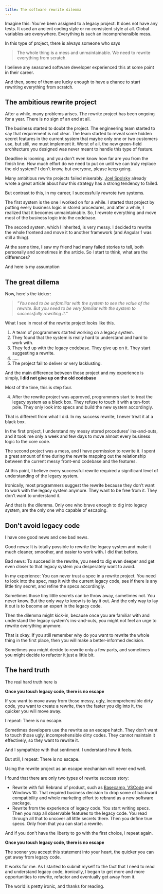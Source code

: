 ```yaml
---
title: The software rewrite dilemma
---
```


Imagine this: You've been assigned to a legacy project. It does not have any tests. It used an ancient coding style or no consistent style at all. Global variables are everywhere. Everything is such an incomprehensible mess.

In this type of project, there is always someone who says

> The whole thing is a mess and unmaintainable. We need to rewrite everything from scratch.

I believe any seasoned software developer experienced this at some point in their career.

And then, some of them are lucky enough to have a chance to start rewriting everything from scratch.

## The ambitious rewrite project

After a while, many problems arises. The rewrite project has been ongoing for a year. There is no sign of an end at all.

The business started to doubt the project. The engineering team started to say that requirement is not clear. The team started to reveal some hidden secret features in the current system that maybe only one or two customers use, but still, we must implement it. Worst of all, the new green-field architecture you designed was never meant to handle this type of feature.

Deadline is looming, and you don't even know how far are you from the finish line. How much effort do we need to put on until we can truly replace the old system? I don't know, but everyone, please keep going.

Many ambitious rewrite projects failed miserably. [Joel Spolsky](https://www.joelonsoftware.com/2000/04/06/things-you-should-never-do-part-i/) already wrote a great article about how this strategy has a strong tendency to failed.

But contrast to this, in my career, I successfully rewrote two systems.

The first system is the one I worked on for a while. I started that project by putting every business logic in stored procedures, and after a while, I realized that it becomes unmaintainable. So, I rewrote everything and move most of the business logic into the codebase.

The second system, which I inherited, is very messy. I decided to rewrite the whole frontend and move it to another framework (and Angular 1 was still a thing).

At the same time, I saw my friend had many failed stories to tell, both personally and sometimes in the article. So I start to think, what are the differences?

And here is my assumption

## The great dillema

Now, here's the kicker:

> _"You need to be unfamiliar with the system to see the value of the rewrite. But you need to be very familiar with the system to successfully rewriting it."_

What I see in most of the rewrite project looks like this.

1. A team of programmers started working on a legacy system.
2. They found that the system is really hard to understand and hard to work with.
3. They fed up with the legacy codebase. They give up on it. They start suggesting a rewrite.
4. .....
5. The project fail to deliver or very lacklusting.

And the main difference between those project and my experience is simply, **I did not give up on the old codebase**

Most of the time, this is step four.

4. After the rewrite project was approved, programmers start to treat the legacy system as a black box. They refuse to touch it with a ten-foot pole. They only look into specs and build the new system accordingly.

That is different from what I did. In my success rewrite, I never treat it at a black box.

In the first project, I understand my messy stored procedures' ins-and-outs, and it took me only a week and few days to move almost every business logic to the core code.

The second project was a mess, and I have permission to rewrite it. I spent a great amount of time during the rewrite mapping out the relationship between the current messy front-end codebase and the features.

At this point, I believe every successful rewrite required a significant level of understanding of the legacy system.

Ironically, most programmers suggest the rewrite because they don't want to work with the legacy system anymore. They want to be free from it. They don't want to understand it.

And that is the dilemma. Only one who brave enough to dig into legacy system, are the only one who capable of escaping.

## Don't avoid legacy code

I have one good news and one bad news.

Good news: It is totally possible to rewrite the legacy system and make it much cleaner, smoother, and easier to work with. I did that before.

Bad news: To succeed in the rewrite, you need to dig even deeper and get even closer to that legacy system you desperately want to avoid.

In my experience: You can never trust a spec in a rewrite project. You need to look into the spec, map it with the current legacy code, see if there is any little tiny secret, and refine the specs accordingly.

Sometimes those tiny little secrets can be throw away, sometimes not. You never know. But the only way to know is to lay it out. And the only way to lay it out is to become an expert in the legacy code.

Then the dilemma might kick-in, because once you are familiar with and understand the legacy system's ins-and-outs, you might not feel an urge to rewrite everything anymore.

That is okay. If you still remember why do you want to rewrite the whole thing in the first place, then you will make a better-informed decision.

Sometimes you might decide to rewrite only a few parts, and sometimes you might decide to refactor it just a little bit.

## The hard truth

The real hard truth here is

**Once you touch legacy code, there is no escape**

If you want to move away from those messy, ugly, incomprehensible dirty code, you want to create a rewrite, then the faster you dig into it, the quicker you will move away.

I repeat: There is no escape.

Sometimes developers use the rewrite as an escape hatch. They don't want to touch those ugly, incomprehensible dirty codes. They cannot maintain it effectively, so they want to rewrite it.

And I sympathize with that sentiment. I understand how it feels.

But still, I repeat: There is no escape.

Using the rewrite project as an escape mechanism will never end well.

I found that there are only two types of rewrite success story:

- Rewrite with full Rebrand of product, such as [Basecamp, VSCode](https://medium.com/@herbcaudill/lessons-from-6-software-rewrite-stories-635e4c8f7c22) and Windows 10. That required business decision to drop some of backward compatibility and whole marketing effort to rebrand as a new software package.
- Rewrite from the experience of legacy code. You start writing specs. Then you map all observable features to the legacy code. You read through all that to uncover all little secrets there. Then you define true specs. Only from that you can start a rewrite.

And if you don't have the liberty to go with the first choice, I repeat again.

**Once you touch legacy code, there is no escape**

The sooner you accept this statement into your heart, the quicker you can get away from legacy code.

It works for me. As I started to submit myself to the fact that I need to read and understand legacy code, ironically, I began to get more and more opportunities to rewrite, refactor and eventually get away from it.

The world is pretty ironic, and thanks for reading.
